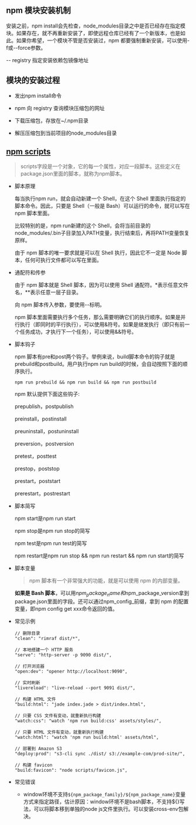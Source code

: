 ## npm 模块安装机制

  安装之前，npm install会先检查，node_modules目录之中是否已经存在指定模块。如果存在，就不再重新安装了，即使远程仓库已经有了一个新版本，也是如此。如果你希望，一个模块不管是否安装过，npm 都要强制重新安装，可以使用-f或--force参数。

  -- registry 指定安装依赖包镜像地址


## 模块的安装过程

  * 发出npm install命令

  * npm 向 registry 查询模块压缩包的网址

  * 下载压缩包，存放在~/.npm目录

  * 解压压缩包到当前项目的node_modules目录


## [npm scripts](http://www.ruanyifeng.com/blog/2016/10/npm_scripts.html)

  > scripts字段是一个对象，它的每一个属性，对应一段脚本。这些定义在package.json里面的脚本，就称为npm脚本。

  * 脚本原理

    每当执行npm run，就会自动新建一个 Shell，在这个 Shell 里面执行指定的脚本命令。因此，只要是 Shell（一般是 Bash）可以运行的命令，就可以写在 npm 脚本里面。
    
    比较特别的是，npm run新建的这个 Shell，会将当前目录的node_modules/.bin子目录加入PATH变量，执行结束后，再将PATH变量恢复原样。

    由于 npm 脚本的唯一要求就是可以在 Shell 执行，因此它不一定是 Node 脚本，任何可执行文件都可以写在里面。

  * 通配符和传参

    由于 npm 脚本就是 Shell 脚本，因为可以使用 Shell 通配符。*表示任意文件名，**表示任意一层子目录。

    向 npm 脚本传入参数，要使用--标明。

    npm 脚本里面需要执行多个任务，那么需要明确它们的执行顺序。如果是并行执行（即同时的平行执行），可以使用&符号。如果是继发执行（即只有前一个任务成功，才执行下一个任务），可以使用&&符号。

  * 脚本钩子

    npm 脚本有pre和post两个钩子。举例来说，build脚本命令的钩子就是prebuild和postbuild。用户执行npm run build的时候，会自动按照下面的顺序执行。
    
    `npm run prebuild && npm run build && npm run postbuild`

    npm 默认提供下面这些钩子:

      prepublish，postpublish

      preinstall，postinstall

      preuninstall，postuninstall

      preversion，postversion

      pretest，posttest

      prestop，poststop

      prestart，poststart
      
      prerestart，postrestart

  * 脚本简写

    npm start是npm run start

    npm stop是npm run stop的简写

    npm test是npm run test的简写

    npm restart是npm run stop && npm run restart && npm run start的简写

  * 脚本变量

    > npm 脚本有一个非常强大的功能，就是可以使用 npm 的内部变量。
    
    **如果是 Bash 脚本**，可以用$npm_package_name和$npm_package_version拿到package.json里面的字段。还可以通过npm_config_前缀，拿到 npm 的配置变量，即npm config get xxx命令返回的值。

  * 常见示例

    ```script
    // 删除目录
    "clean": "rimraf dist/*",

    // 本地搭建一个 HTTP 服务
    "serve": "http-server -p 9090 dist/",

    // 打开浏览器
    "open:dev": "opener http://localhost:9090",

    // 实时刷新
    "livereload": "live-reload --port 9091 dist/",

    // 构建 HTML 文件
    "build:html": "jade index.jade > dist/index.html",

    // 只要 CSS 文件有变动，就重新执行构建
    "watch:css": "watch 'npm run build:css' assets/styles/",

    // 只要 HTML 文件有变动，就重新执行构建
    "watch:html": "watch 'npm run build:html' assets/html",

    // 部署到 Amazon S3
    "deploy:prod": "s3-cli sync ./dist/ s3://example-com/prod-site/",

    // 构建 favicon
    "build:favicon": "node scripts/favicon.js",
    ```

* 常见错误

  - window环境不支持`${npm_package_family}/${npm_package_name}`变量方式来指定路径，估计原因：window环境不是bash脚本，不支持${}写法，可以将脚本移到单独的node js文件里执行。可以安装cross-env包解决。